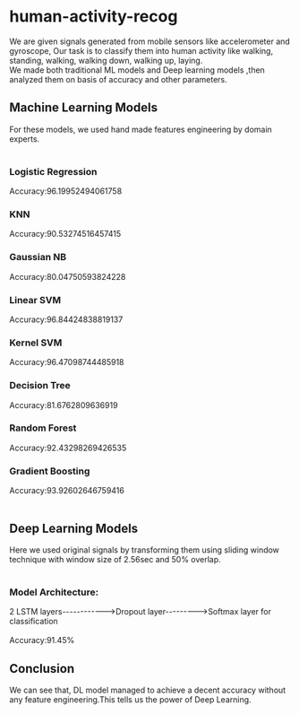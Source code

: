 # human-activity-recog
We are given signals generated from mobile sensors like accelerometer and gyroscope, Our task is to classify them into human activity like walking, standing, walking, walking down, walking up, laying.<br>
We made both traditional ML models and Deep learning models ,then analyzed them on basis of accuracy and other parameters.

<h2>Machine Learning Models</h2>
For these models, we used hand made features engineering by domain experts.<br><br>

<h3>Logistic Regression</h3>
Accuracy:96.19952494061758
<br>
<h3>KNN</h3>
Accuracy:90.53274516457415
<br>
<h3>Gaussian NB</h3>
Accuracy:80.04750593824228
<br>
<h3>Linear SVM</h3>
Accuracy:96.84424838819137
<br>
<h3>Kernel SVM</h3>
Accuracy:96.47098744485918
<br>
<h3>Decision Tree</h3>
Accuracy:81.6762809636919
<br>
<h3>Random Forest</h3>
Accuracy:92.43298269426535
<br>
<h3>Gradient Boosting</h3>
Accuracy:93.92602646759416
<br><br>
<h2>Deep Learning Models</h2>
Here we used original signals by transforming them using sliding window technique with window size of 2.56sec and 50% overlap.
<br><br>
<h3>Model Architecture:</h3>
2 LSTM layers------------>Dropout layer--------->Softmax layer for classification
<br><br>
Accuracy:91.45%


<h2>Conclusion</h2>
We can see that, DL model managed to achieve a decent accuracy without any feature engineering.This tells us the power of Deep Learning.
